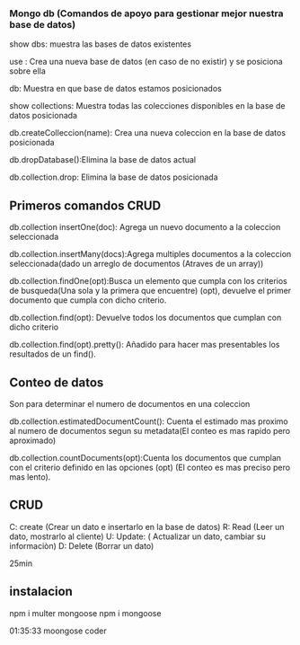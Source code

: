 ### Mongo db (Comandos de apoyo para gestionar mejor nuestra base de datos)

show dbs: muestra las bases de datos existentes

use <db name>: Crea una nueva base de datos (en caso de no existir) y se posiciona sobre ella

db: Muestra en que base de datos estamos posicionados

show collections: Muestra todas las colecciones disponibles  en la base de datos posicionada

db.createColleccion(name): Crea una nueva coleccion en la base de datos posicionada

db.dropDatabase():Elimina la base de datos actual

db.collection.drop: Elimina la base de datos posicionada

## Primeros comandos CRUD

db.collection insertOne(doc): Agrega un nuevo documento a la coleccion seleccionada

db.collection.insertMany(docs):Agrega multiples documentos a la coleccion seleccionada(dado un arreglo de documentos (Atraves de un array))

db.collection.findOne(opt):Busca un elemento que cumpla con los criterios de busqueda(Una sola y la primera que encuentre) (opt), devuelve el primer documento que cumpla con dicho criterio.

db.collection.find(opt): Devuelve todos los documentos que cumplan con dicho criterio

db.collection.find(opt).pretty(): Añadido para hacer mas presentables los resultados de un find().


## Conteo de datos 
Son para determinar el numero de documentos en una coleccion

db.collection.estimatedDocumentCount(): Cuenta el estimado mas proximo al numero de documentos segun su metadata(El conteo es mas rapido pero aproximado)

db.collection.countDocuments(opt):Cuenta los documentos que cumplan con el criterio definido en las opciones (opt) (El conteo es mas preciso pero mas lento).

## CRUD

C: create (Crear un dato e insertarlo en la base de datos)
R: Read (Leer un dato, mostrarlo al cliente)
U: Update: ( Actualizar un dato, cambiar su informaciòn)
D: Delete (Borrar un dato)

25min

## instalacion

npm i multer mongoose
npm i mongoose

01:35:33 moongose coder
